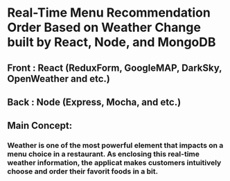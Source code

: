 # Real-Time Menu Recommendation Order Based on Weather Change built by React, Node, and MongoDB

## Front : React (ReduxForm, GoogleMAP, DarkSky, OpenWeather and etc.)
## Back : Node (Express, Mocha, and etc.)

## Main Concept:
### Weather is one of the most powerful element that impacts on a menu choice in a restaurant. As enclosing this real-time weather information, the applicat makes customers intuitively choose and order their favorit foods in a bit.


